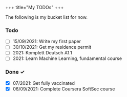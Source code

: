+++
title="My TODOs"
+++

The following is my bucket list for now.

### Todo

- [ ] 15/09/2021: Write my first paper
- [ ] 30/10/2021: Get my residence permit
- [ ] 2021: Komplett Deutsch A1.1
- [ ] 2021: Learn Machine Learning, fundamental course

### Done ✓

- [x] 07/2021: Get fully vaccinated
- [x] 06/09/2021: Complete Coursera SoftSec course
